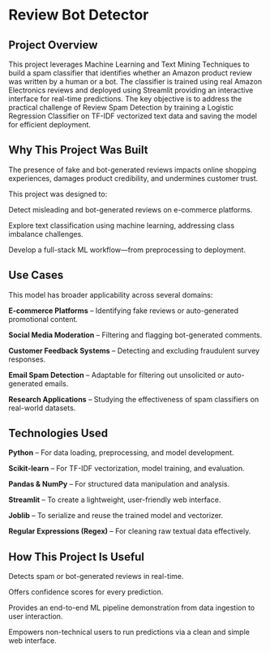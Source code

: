 # Review Bot Detector

## Project Overview

This project leverages Machine Learning and  Text Mining Techniques to build a spam classifier that identifies whether an Amazon product review was written by a human or a bot.
The classifier is trained using real Amazon Electronics reviews and deployed using  Streamlit providing an interactive interface for real-time predictions.
The key objective is to address the practical challenge of Review Spam Detection  by training a Logistic Regression Classifier on TF-IDF vectorized text data and saving the model for efficient deployment.


## Why This Project Was Built

The presence of fake and bot-generated reviews impacts online shopping experiences, damages product credibility, and undermines customer trust.

This project was designed to:

  Detect misleading and bot-generated reviews on e-commerce platforms.
  
  Explore text classification using machine learning, addressing class imbalance challenges.
  
  Develop a full-stack ML workflow—from preprocessing to deployment.

## Use Cases

This model has broader applicability across several domains:

  **E-commerce Platforms** – Identifying fake reviews or auto-generated promotional content.
  
  **Social Media Moderation** – Filtering and flagging bot-generated comments.
  
  **Customer Feedback Systems** – Detecting and excluding fraudulent survey responses.
  
  **Email Spam Detection** – Adaptable for filtering out unsolicited or auto-generated emails.
  
  **Research Applications** – Studying the effectiveness of spam classifiers on real-world datasets.


## Technologies Used

  **Python** – For data loading, preprocessing, and model development.
  
  **Scikit-learn** – For TF-IDF vectorization, model training, and evaluation.
  
  **Pandas & NumPy** – For structured data manipulation and analysis.
  
  **Streamlit** – To create a lightweight, user-friendly web interface.
  
  **Joblib** – To serialize and reuse the trained model and vectorizer.
  
  **Regular Expressions (Regex)** – For cleaning raw textual data effectively.


## How This Project Is Useful

  Detects spam or bot-generated reviews in real-time.
  
  Offers confidence scores for every prediction.
  
  Provides an end-to-end ML pipeline demonstration from data ingestion to user interaction.
  
  Empowers non-technical users to run predictions via a clean and simple web interface.
